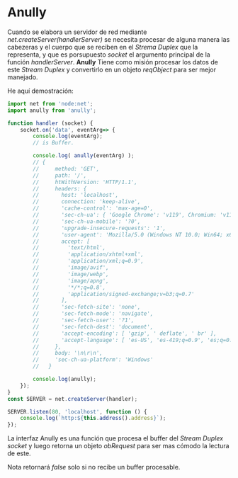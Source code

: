 # Anully

Cuando se elabora un servidor de red mediante *net.createServer(handlerServer)* se
necesita procesar de alguna manera las cabezeras y el cuerpo que se reciben en el *Strema Duplex* que la representa, y que es porsupuesto *socket* el argumento principal de la función *handlerServer*. **Anully** Tiene como misión procesar los
datos de este *Stream Duplex* y convertirlo en un objeto *reqObject* para ser
mejor manejado.

He aquí demostración:

```javascript
import net from 'node:net';
import anully from 'anully';

function handler (socket) {
    socket.on('data', eventArg=> {
        console.log(eventArg); 
        // is Buffer.

        console.log( anully(eventArg) );
        // {
        //     method: 'GET',
        //     path: '/',
        //     htWithVersion: 'HTTP/1.1',
        //     headers: {
        //       host: 'localhost',
        //       connection: 'keep-alive',
        //       'cache-control': 'max-age=0',
        //       'sec-ch-ua': { 'Google Chrome': 'v119', Chromium: 'v119', 'Not?A_Brand': 'v24' },
        //       'sec-ch-ua-mobile': '?0',
        //       'upgrade-insecure-requests': '1',
        //       'user-agent': 'Mozilla/5.0 (Windows NT 10.0; Win64; x64) AppleWebKit/537.36 (KHTML, like Gecko) Chrome/119.0.0.0 Safari/537.36',
        //       accept: [
        //         'text/html',
        //         'application/xhtml+xml',
        //         'application/xml;q=0.9',
        //         'image/avif',
        //         'image/webp',
        //         'image/apng',
        //         '*/*;q=0.8',
        //         'application/signed-exchange;v=b3;q=0.7'
        //       ],
        //       'sec-fetch-site': 'none',
        //       'sec-fetch-mode': 'navigate',
        //       'sec-fetch-user': '?1',
        //       'sec-fetch-dest': 'document',
        //       'accept-encoding': [ 'gzip', ' deflate', ' br' ],
        //       'accept-language': [ 'es-US', 'es-419;q=0.9', 'es;q=0.8' ]
        //     },
        //     body: '\n\r\n',
        //     'sec-ch-ua-platform': 'Windows'
        //   }

        console.log(anully);
    });
}
const SERVER = net.createServer(handler);

SERVER.listen(80, 'localhost', function () {
    console.log(`http:${this.address().address}`);
});
```
La interfaz Anully es una función que procesa el buffer del
*Stream Duplex socket* y luego retorna un objeto *obRequest*
para ser mas cómodo la lectura de este.

Nota retornará *false* solo si no recibe un buffer procesable.